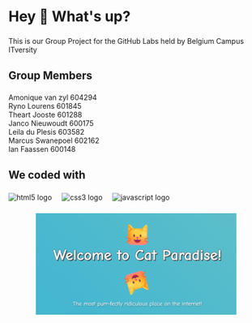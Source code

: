 <h1 align="left">Hey 👋 What's up?</h1>

###

<p align="left">This is our Group Project for the GitHub Labs held by Belgium Campus ITversity</p>

###

<h2 align="left">Group Members</h2>

###

<p align="left">Amonique van zyl 604294<br>Ryno Lourens 601845<br>Theart Jooste 601288<br>Janco Nieuwoudt 600175<br>Leila du Plesis 603582<br>Marcus Swanepoel 602162<br>Ian Faassen 600148</p>

###

<h2 align="left">We coded with</h2>

###

<div align="left">
  <img src="https://cdn.jsdelivr.net/gh/devicons/devicon/icons/html5/html5-original.svg" height="40" alt="html5 logo"  />
  <img width="12" />
  <img src="https://cdn.jsdelivr.net/gh/devicons/devicon/icons/css3/css3-original.svg" height="40" alt="css3 logo"  />
  <img width="12" />
  <img src="https://cdn.jsdelivr.net/gh/devicons/devicon/icons/javascript/javascript-original.svg" height="40" alt="javascript logo"  />
</div>

###

<div align="center">
  <img height="200" src="https://github.com/JancoNieuwoudt/GitHub-Labs/blob/main/image.png"  />
</div>

###
